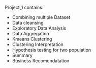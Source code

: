 Project_1 contains:
  - Combining multiple Dataset 
  - Data cleansing
  - Exploratory Data Analysis
  - Data Aggregation
  - Kmeans Clustering
  - Clustering Interpretation
  - Hypothesis testing for two population
  - Summary 
  - Business Recomendatation
